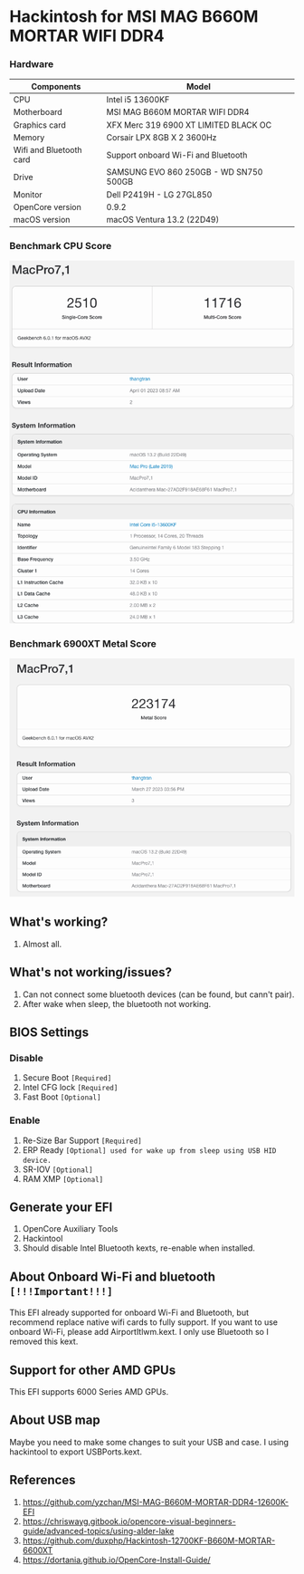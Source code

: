 # Hackintosh for MSI MAG B660M MORTAR WIFI DDR4

### Hardware
| Components | Model |
| --- | --- |
| CPU | Intel i5 13600KF |
| Motherboard | MSI MAG B660M MORTAR WIFI DDR4 |
| Graphics card | XFX Merc 319 6900 XT LIMITED BLACK OC |
| Memory | Corsair LPX 8GB X 2 3600Hz |
| Wifi and Bluetooth card | Support onboard Wi-Fi and Bluetooth |
| Drive | SAMSUNG EVO 860 250GB - WD SN750 500GB　|
| Monitor | Dell P2419H - LG 27GL850 |
| OpenCore version | 0.9.2 |
| macOS version | macOS Ventura 13.2 (22D49) |


### Benchmark CPU Score

![About this mac](images/CPU_Score.png)

### Benchmark 6900XT Metal Score

![6900XT Open Core](images/GPU_MetalScore.png)

## What's working?
1. Almost all.

## What's not working/issues?
1. Can not connect some bluetooth devices (can be found, but cann't pair).
2. After wake when sleep, the bluetooth not working.

## BIOS Settings
### Disable
1. Secure Boot `[Required]`
2. Intel CFG lock `[Required]`
3. Fast Boot `[Optional]`

### Enable
1. Re-Size Bar Support `[Required]`
3. ERP Ready `[Optional] used for wake up from sleep using USB HID device.`
4. SR-IOV `[Optional]`
5. RAM XMP `[Optional]`


## Generate your EFI
1. OpenCore Auxiliary Tools
2. Hackintool
3. Should disable Intel Bluetooth kexts, re-enable when installed.

## About Onboard Wi-Fi and bluetooth `[!!!Important!!!]`
This EFI already supported for onboard Wi-Fi and Bluetooth, but recommend replace native wifi cards to fully support.
If you want to use onboard Wi-Fi, please add AirportItlwm.kext. I only use Bluetooth so I removed this kext.

## Support for other AMD GPUs
This EFI supports 6000 Series AMD GPUs.

## About USB map
Maybe you need to make some changes to suit your USB and case. I using hackintool to export USBPorts.kext.


## References
1. https://github.com/yzchan/MSI-MAG-B660M-MORTAR-DDR4-12600K-EFI
2. https://chriswayg.gitbook.io/opencore-visual-beginners-guide/advanced-topics/using-alder-lake
3. https://github.com/duxphp/Hackintosh-12700KF-B660M-MORTAR-6600XT
6. https://dortania.github.io/OpenCore-Install-Guide/

